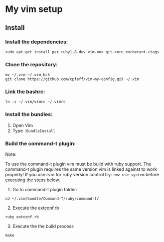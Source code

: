 # My vim setup

## Install

### Install the dependencies:

```
sudo apt-get install par ruby1.8-dev vim-nox git-core exuberant-ctags
```

### Clone the repository:

```
mv ~/.vim ~/.vim_bck
git clone https://github.com/cpfaff/vim-my-config.git ~/.vim
```

### Link the bashrc:

```
ln -s ~/.vim/vimrc ~/.vimrc
```

### Install the bundles:

1. Open Vim
2. Type `:BundleInstall`

### Build the command-t plugin:

Note:

To use the command-t plugin vim must be build with ruby support. The command-t
plugin requires the same version vim is linked against to work properly! If you
use rvm for ruby version control try: `rmv use system` before executing the
steps below.

1. Go to command-t plugin folder:

```
cd ~/.vim/bundle/Command-T/ruby/command-t/
```

2. Execute the extconf.rb

```
ruby extconf.rb
```

3. Execute the the build process

```
make
```






